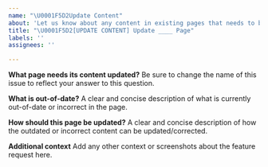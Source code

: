 ```yaml
---
name: "\U0001F5D2️Update Content"
about: 'Let us know about any content in existing pages that needs to be updated! '
title: "\U0001F5D2️[UPDATE CONTENT] Update ____ Page"
labels: ''
assignees: ''

---
```


**What page needs its content updated?**
Be sure to change the name of this issue to reflect your answer to this question.

**What is out-of-date?**
A clear and concise description of what is currently out-of-date or incorrect in the page.

**How should this page be updated?**
A clear and concise description of how the outdated or incorrect content can be updated/corrected.

**Additional context**
Add any other context or screenshots about the feature request here.
